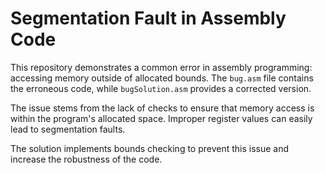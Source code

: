 # Segmentation Fault in Assembly Code

This repository demonstrates a common error in assembly programming: accessing memory outside of allocated bounds.  The `bug.asm` file contains the erroneous code, while `bugSolution.asm` provides a corrected version.

The issue stems from the lack of checks to ensure that memory access is within the program's allocated space.  Improper register values can easily lead to segmentation faults.

The solution implements bounds checking to prevent this issue and increase the robustness of the code.